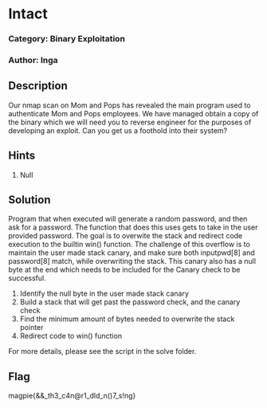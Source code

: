 # Intact
### Category: Binary Exploitation
### Author: Inga 

## Description
Our nmap scan on Mom and Pops has revealed the main program used to authenticate Mom and Pops employees. We have managed obtain a copy of the binary which we will need you to reverse engineer for the purposes of developing an exploit. Can you get us a foothold into their system?

## Hints
1. Null

## Solution

Program that when executed will generate a random password, and then ask for a password. The function that does this uses gets to take in the user provided password. The goal is to overwite the stack and redirect code execution to the builtin win() function. The challenge of this overflow is to maintain the user made stack canary, and make sure both inputpwd[8] and password[8] match, while overwriting the stack. This canary also has a null byte at the end which needs to be included for the Canary check to be successful.

1. Identify the null byte in the user made stack canary
2. Build a stack that will get past the password check, and the canary check
3. Find the minimum amount of bytes needed to overwrite the stack pointer
4. Redirect code to win() function

For more details, please see the script in the solve folder.

## Flag
magpie{&&_th3_c4n@r1_dld_n()7_s!ng}
